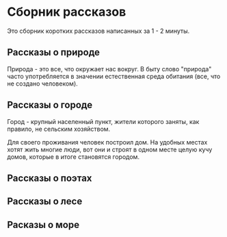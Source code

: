 # Сборник рассказов
Это сборник коротких рассказов написанных за 1 - 2 минуты.
## Рассказы о природе
Природа - это все, что окружает нас вокруг.
В быту слово "природа" часто употребляется в значении естественная среда обитания (все, что не создано человеком).
## Рассказы о городе
Город - крупный населенный пункт, жители которого заняты, как правило, не сельским хозяйством.

Для своего проживания человек построил дом. На удобных местах хотят жить многие люди, вот они и строят в одном месте целую кучу домов, которые в итоге становятся городом.
## Рассказы о поэтах

## Рассказы о лесе

## Расказы о море